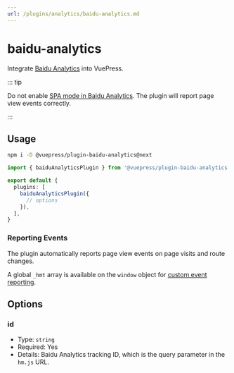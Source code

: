 ```yaml
---
url: /plugins/analytics/baidu-analytics.md
---
```

# baidu-analytics

Integrate [Baidu Analytics](https://tongji.baidu.com/) into VuePress.

::: tip

Do not enable [SPA mode in Baidu Analytics](https://tongji.baidu.com/web/help/article?id=324\&type=0). The plugin will report page view events correctly.

:::

## Usage

```bash
npm i -D @vuepress/plugin-baidu-analytics@next
```

```ts title=".vuepress/config.ts"
import { baiduAnalyticsPlugin } from '@vuepress/plugin-baidu-analytics'

export default {
  plugins: [
    baiduAnalyticsPlugin({
      // options
    }),
  ],
}
```

### Reporting Events

The plugin automatically reports page view events on page visits and route changes.

A global `_hmt` array is available on the `window` object for [custom event reporting](https://tongji.baidu.com/holmes/Analytics/%E6%8A%80%E6%9C%AF%E6%8E%A5%E5%85%A5%E6%8C%87%E5%8D%97/JS%20API/JS%20API%20%E4%BD%BF%E7%94%A8%E6%89%8B%E5%86%8C).

## Options

### id

* Type: `string`
* Required: Yes
* Details: Baidu Analytics tracking ID, which is the query parameter in the `hm.js` URL.
